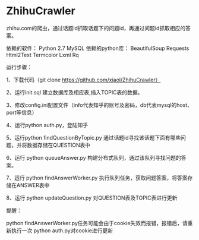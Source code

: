 # ZhihuCrawler
zhihu.com的爬虫，通过话题id抓取话题下的问题id，再通过问题id抓取相应的答案。

依赖的软件：
Python 2.7
MySQL
依赖的python库：
BeautifulSoup
Requests
Html2Text
Termcolor
Lxml
Rq

运行步骤：

1、下载代码（git clone https://github.com/xiaol/ZhihuCrawler）

2、运行init.sql 建立数据库及相应表,插入TOPIC表的数据。

3、修改config.ini配置文件（info代表知乎的账号及密码，db代表mysql的host、port等信息）

4、运行python auth.py，登陆知乎

5、运行python findQuestionByTopic.py  通过话题id寻找该话题下面有哪些问题，并将数据存储在QUESTION表中

6、运行 python queueAnswer.py 构建分布式队列，通过该队列寻找问题的答案。

7、运行 python findAnswerWorker.py 执行队列任务，获取问题答案，将答案存储在ANSWER表中

8、运行 python updateQuestion.py 对QUESTION表及TOPIC表进行更新

提醒：

python findAnswerWorker.py任务可能会由于cookie失效而报错，报错后，请重新执行一次 python auth.py对cookie进行更新
